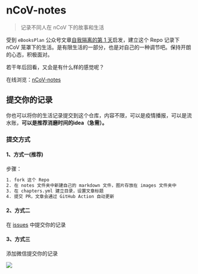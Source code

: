 # nCoV-notes

> 记录不同人在 nCoV 下的故事和生活

受到 `eBooksPlan` 公众号文章[自我隔离的第 1 天](https://mp.weixin.qq.com/s/LAq-ybXJYUf6p8ZYnoosQg)启发，建立这个 Repo 记录下 nCoV 笼罩下的生活。是有限生活的一部分，也是对自己的一种调节吧。保持开朗的心态，积极面对。

若干年后回看，又会是有什么样的感觉呢？

在线浏览：[nCoV-notes](https://mayandev.github.io/nCoV-notes/)

## 提交你的记录

你也可以将你的生活记录提交到这个仓库，内容不限，可以是疫情播报，可以是流水账，**可以是推荐消磨时间的idea（急需）。**

### 提交方式

#### 1、方式一(推荐)

步骤：

```bash
1. fork 这个 Repo
2. 在 notes 文件夹中新建自己的 markdown 文件，图片存放在 images 文件夹中
3. 在 chapters.yml 建立目录，设置文章标题
4. 提交 PR，文章会通过 GitHub Action 自动更新
```

#### 2、方式二

在 [issues](https://github.com/Mayandev/nCoV-notes/issues/new) 中提交你的记录

#### 3、方式三

添加微信提交你的记录

![](https://mayandev.oss-cn-hangzhou.aliyuncs.com/blog/wechat.JPG)

